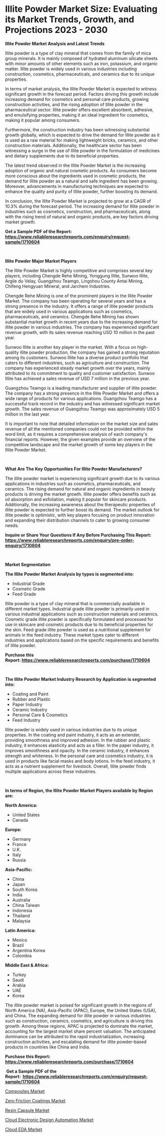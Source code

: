 <p><h1>Illite Powder Market Size: Evaluating its Market Trends, Growth, and Projections 2023 - 2030</h1></p><p><strong>Illite Powder Market Analysis and Latest Trends</strong></p>
<p><p>Illite powder is a type of clay mineral that comes from the family of mica group minerals. It is mainly composed of hydrated aluminum silicate sheets with minor amounts of other elements such as iron, potassium, and organic matter. Illite powder is widely used in various industries including construction, cosmetics, pharmaceuticals, and ceramics due to its unique properties.</p><p>In terms of market analysis, the Illite Powder Market is expected to witness significant growth in the forecast period. Factors driving this growth include increasing demand for cosmetics and personal care products, growing construction activities, and the rising adoption of Illite powder in the pharmaceutical sector. Illite powder offers excellent absorbent, adhesive, and emulsifying properties, making it an ideal ingredient for cosmetics, making it popular among consumers.</p><p>Furthermore, the construction industry has been witnessing substantial growth globally, which is expected to drive the demand for Illite powder as it is used as a raw material for making lightweight bricks, ceramics, and other construction materials. Additionally, the healthcare sector has been witnessing a surge in the use of Illite powder in the formulation of medicines and dietary supplements due to its beneficial properties.</p><p>The latest trend observed in the Illite Powder Market is the increasing adoption of organic and natural cosmetic products. As consumers become more conscious about the ingredients used in cosmetic products, the demand for Illite powder as a natural and safe ingredient has been growing. Moreover, advancements in manufacturing techniques are expected to enhance the quality and purity of Illite powder, further boosting its demand.</p><p>In conclusion, the Illite Powder Market is projected to grow at a CAGR of 10.3% during the forecast period. The increasing demand for Illite powder in industries such as cosmetics, construction, and pharmaceuticals, along with the rising trend of natural and organic products, are key factors driving market growth.</p></p>
<p><strong>Get a Sample PDF of the Report:&nbsp; <a href="https://www.reliableresearchreports.com/enquiry/request-sample/1710604">https://www.reliableresearchreports.com/enquiry/request-sample/1710604</a></strong></p>
<p>&nbsp;</p>
<p><strong>Illite Powder Major Market Players</strong></p>
<p><p>The Illite Powder Market is highly competitive and comprises several key players, including Chengde Rehe Mining, Yonggung Illite, Sunwoo Illite, Argile du Velay, Guangzhou Teamgo, Lingshou County Antai Mining, Chifeng Hengyuan Mineral, and Jarchem Industries. </p><p>Chengde Rehe Mining is one of the prominent players in the Illite Powder Market. The company has been operating for several years and has a strong presence in the industry. It offers a range of illite powder products that are widely used in various applications such as cosmetics, pharmaceuticals, and ceramics. Chengde Rehe Mining has shown substantial market growth in recent years due to the increasing demand for illite powder in various industries. The company has experienced significant revenue growth, with its sales revenue reaching USD 10 million in the past year.</p><p>Sunwoo Illite is another key player in the market. With a focus on high-quality illite powder production, the company has gained a strong reputation among its customers. Sunwoo Illite has a diverse product portfolio that caters to different industries, such as agriculture and construction. The company has experienced steady market growth over the years, mainly attributed to its commitment to quality and customer satisfaction. Sunwoo Illite has achieved a sales revenue of USD 7 million in the previous year.</p><p>Guangzhou Teamgo is a leading manufacturer and supplier of illite powder. The company has a strong presence in the Illite Powder Market and offers a wide range of products for various applications. Guangzhou Teamgo has a successful track record in the industry and has witnessed significant market growth. The sales revenue of Guangzhou Teamgo was approximately USD 5 million in the last year.</p><p>It is important to note that detailed information on the market size and sales revenue of all the mentioned companies could not be provided within the word limit, as it requires a comprehensive analysis of each company's financial reports. However, the given examples provide an overview of the competitive landscape and the market growth of some key players in the Illite Powder Market.</p></p>
<p>&nbsp;</p>
<p><strong>What Are The Key Opportunities For Illite Powder Manufacturers?</strong></p>
<p><p>The illite powder market is experiencing significant growth due to its various applications in industries such as cosmetics, pharmaceuticals, and ceramics. The rising demand for natural and organic ingredients in beauty products is driving the market growth. Illite powder offers benefits such as oil absorption and exfoliation, making it popular for skincare products. Additionally, the increasing awareness about the therapeutic properties of illite powder is expected to further boost its demand. The market outlook for illite powder is optimistic, with key players focusing on product innovation and expanding their distribution channels to cater to growing consumer needs.</p></p>
<p><strong>Inquire or Share Your Questions If Any Before Purchasing This Report: <a href="https://www.reliableresearchreports.com/enquiry/pre-order-enquiry/1710604">https://www.reliableresearchreports.com/enquiry/pre-order-enquiry/1710604</a></strong></p>
<p>&nbsp;</p>
<p><strong>Market Segmentation</strong></p>
<p><strong>The Illite Powder Market Analysis by types is segmented into:</strong></p>
<p><ul><li>Industrial Grade</li><li>Cosmetic Grade</li><li>Feed Grade</li></ul></p>
<p><p>Illite powder is a type of clay mineral that is commercially available in different market types. Industrial grade illite powder is primarily used in various industrial applications such as construction materials and ceramics. Cosmetic grade illite powder is specifically formulated and processed for use in skincare and cosmetic products due to its beneficial properties for the skin. Feed grade illite powder is used as a nutritional supplement for animals in the feed industry. These market types cater to different industries and applications based on the specific requirements and benefits of illite powder.</p></p>
<p><strong>Purchase this Report:&nbsp;<a href="https://www.reliableresearchreports.com/purchase/1710604">https://www.reliableresearchreports.com/purchase/1710604</a></strong></p>
<p>&nbsp;</p>
<p><strong>The Illite Powder Market Industry Research by Application is segmented into:</strong></p>
<p><ul><li>Coating and Paint</li><li>Rubber and Plastic</li><li>Paper Industry</li><li>Ceramic Industry</li><li>Personal Care & Cosmetics</li><li>Feed Industry</li></ul></p>
<p><p>Illite powder is widely used in various industries due to its unique properties. In the coating and paint industry, it acts as an extender, providing smoothness and improved adhesion. In the rubber and plastic industry, it enhances elasticity and acts as a filler. In the paper industry, it improves smoothness and opacity. In the ceramic industry, it enhances strength and whiteness. In the personal care and cosmetics industry, it is used in products like facial masks and body lotions. In the feed industry, it acts as a nutrient supplement for livestock. Overall, Illite powder finds multiple applications across these industries.</p></p>
<p>&nbsp;</p>
<p><strong>In terms of Region, the Illite Powder Market Players available by Region are:</strong></p>
<p>
    <p> <strong> North America: </strong>
        <ul>
            <li>United States</li>
            <li>Canada</li>
        </ul>
        </p> 
    <p> <strong> Europe: </strong>
        <ul>
            <li>Germany</li>
            <li>France</li>
            <li>U.K.</li>
            <li>Italy</li>
            <li>Russia</li>
        </ul>
        </p> 
    <p> <strong> Asia-Pacific: </strong>
        <ul>
            <li>China</li>
            <li>Japan</li>
            <li>South Korea</li>
            <li>India</li>
            <li>Australia</li>
            <li>China Taiwan</li>
            <li>Indonesia</li>
            <li>Thailand</li>
            <li>Malaysia</li>
        </ul>
        </p> 
    <p> <strong> Latin America: </strong>
        <ul>
            <li>Mexico</li>
            <li>Brazil</li>
            <li>Argentina Korea</li>
            <li>Colombia</li>
        </ul>
        </p> 
    <p> <strong> Middle East & Africa: </strong>
        <ul>
            <li>Turkey</li>
            <li>Saudi</li>
            <li>Arabia</li>
            <li>UAE</li>
            <li>Korea</li>
        </ul>
    </p>
    </p>
<p><p>The illite powder market is poised for significant growth in the regions of North America (NA), Asia-Pacific (APAC), Europe, the United States (USA), and China. The expanding demand for illite powder in various industries such as construction, ceramics, cosmetics, and agriculture is driving this growth. Among these regions, APAC is projected to dominate the market, accounting for the largest market share percent valuation. The anticipated dominance can be attributed to the rapid industrialization, increasing construction activities, and escalating demand for illite powder-based products in countries like China and India.</p></p>
<p><strong>Purchase this Report: <a href="https://www.reliableresearchreports.com/purchase/1710604">https://www.reliableresearchreports.com/purchase/1710604</a></strong></p>
<p>&nbsp;<strong>Get a Sample PDF of the Report:&nbsp;&nbsp;<a href="https://www.reliableresearchreports.com/enquiry/request-sample/1710604">https://www.reliableresearchreports.com/enquiry/request-sample/1710604</a></strong></p>
<p><strong></strong></p>
<p><p><a href="https://www.linkedin.com/pulse/composites-market-insights-players-forecast-y0jqf/">Composites Market</a></p><p><a href="https://github.com/dzharov81/Market-Research-Report-List-1/blob/main/zero-friction-coatings-market.md">Zero Friction Coatings Market</a></p><p><a href="https://www.linkedin.com/pulse/resin-capsule-market-size-growth-forecast-from-2023-2030-navitrix-rswlf/">Resin Capsule Market</a></p><p><a href="https://medium.com/@rosm15203/analyzing-cloud-electronic-design-automation-market-global-industry-perspective-and-forecast-2023-ce1c84d1df80">Cloud Electronic Design Automation Market</a></p><p><a href="https://medium.com/@mariad13206/cloud-eda-market-analysis-and-sze-forecasted-for-period-from-2023-to-2030-1c69f9f182fc">Cloud EDA Market</a></p></p>
